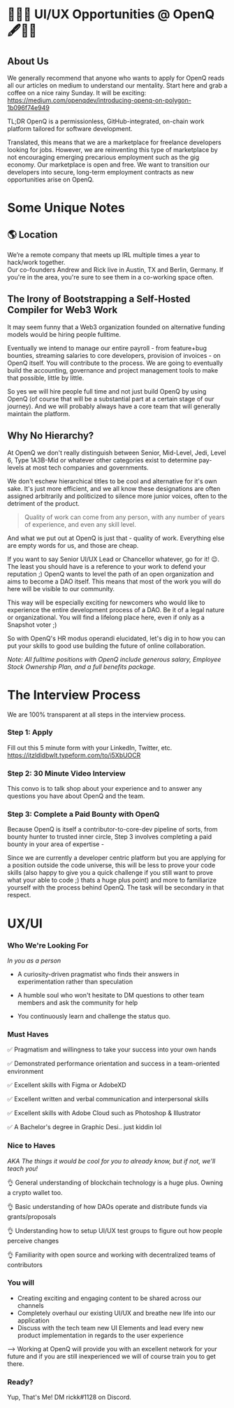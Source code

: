 
# 👷‍♂️🔨 UI/UX Opportunities @ OpenQ 🖋👷‍♀️

## About Us

We generally recommend that anyone who wants to apply for OpenQ reads all our articles on medium to understand our mentality. 
Start here and grab a coffee on a nice rainy Sunday. It will be exciting:
https://medium.com/openqdev/introducing-openq-on-polygon-1b096f74e949

TL;DR 
OpenQ is a permissionless, GitHub-integrated, on-chain work platform tailored for software development.

Translated, this means that we are a marketplace for freelance developers looking for jobs. However, we are reinventing this type of marketplace by not encouraging emerging precarious employment such as the gig economy. Our marketplace is open and free. We want to transition our developers into secure, long-term employment contracts as new opportunities arise on OpenQ.

# Some Unique Notes

## 🌎 Location

We’re a remote company that meets up IRL multiple times a year to hack/work together.  
Our co-founders Andrew and Rick live in Austin, TX and Berlin, Germany. If you're in the area, you're sure to see them in a co-working space often.

## The Irony of Bootstrapping a Self-Hosted Compiler for Web3 Work

It may seem funny that a Web3 organization founded on alternative funding models would be hiring people fulltime.

Eventually we intend to manage our entire payroll - from feature+bug bounties, streaming salaries to core developers, provision of invoices - on OpenQ itself. You will contribute to the process. We are going to eventually build the accounting, governance and project management tools to make that possible, little by little.

So yes we will hire people full time and not just build OpenQ by using OpenQ (of course that will be a substantial part at a certain stage of our journey).
And we will probably always have a core team that will generally maintain the platform.

## Why No Hierarchy?

At OpenQ we don't really distinguish between Senior, Mid-Level, Jedi, Level 6, Type 1A3B-Mid or whatever other categories exist to determine pay-levels at most tech companies and governments.

We don't eschew hierarchical titles to be cool and alternative for it's own sake. It's just more efficient, and we all know these designations are often assigned arbitrarily and politicized to silence more junior voices, often to the detriment of the product.

<blockquote>Quality of work can come from any person, with any number of years of experience, and even any skill level.</blockquote>

And what we put out at OpenQ is just that - quality of work. Everything else are empty words for us, and those are cheap.

If you want to say Senior UI/UX Lead or Chancellor whatever, go for it!  😉. The least you should have is a reference to your work to defend your reputation ;)
OpenQ wants to level the path of an open organization and aims to become a DAO itself. This means that most of the work you will do here will be visible to our community.

This way will be especially exciting for newcomers who would like to experience the entire development process of a DAO. Be it of a legal nature or organizational. You will find a lifelong place here, even if only as a Snapshot voter ;)

So with OpenQ's HR modus operandi elucidated, let's dig in to how you can put your skills to good use building the future of online collaboration.

*Note: All fulltime positions with OpenQ include generous salary, Employee Stock Ownership Plan, and a full benefits package.*

# The Interview Process

We are 100% transparent at all steps in the interview process.

### Step 1: Apply

Fill out this 5 minute form with your LinkedIn, Twitter, etc.
https://itzldldbwlt.typeform.com/to/i5XbUOCR

### Step 2: 30 Minute Video Interview

This convo is to talk shop about your experience and to answer any questions you have about OpenQ and the team.

### Step 3: Complete a Paid Bounty with OpenQ

Because OpenQ is itself a contributor-to-core-dev pipeline of sorts, from bounty hunter to trusted inner circle, Step 3 involves completing a paid bounty in your area of expertise -

Since we are currently a developer centric platform but you are applying for a position outside the code universe, this will be less to prove your code skills (also happy to give you a quick challenge if you still want to prove what your able to code ;) thats a huge plus point) and more to familiarize yourself with the process behind OpenQ. The task will be secondary in that respect.

# UX/UI

### Who We're Looking For

*In you as a person*

- A curiosity-driven pragmatist who finds their answers in experimentation rather than speculation

- A humble soul who won't hesitate to DM questions to other team members and ask the community for help

- You continuously learn and challenge the status quo.

### Must Haves


✅ Pragmatism and willingness to take your success into your own hands

✅ Demonstrated performance orientation and success in a team-oriented environment

✅ Excellent skills with Figma or AdobeXD

✅ Excellent written and verbal communication and interpersonal skills

✅ Excellent skills with Adobe Cloud such as Photoshop & Illustrator

✅ A Bachelor's degree in Graphic Desi.. just kiddin lol


### Nice to Haves
*AKA The things it would be cool for you to already know, but if not, we'll teach you!*

👌 General understanding of blockchain technology is a huge plus. Owning a crypto wallet too.

👌 Basic understanding of how DAOs operate and distribute funds via grants/proposals

👌 Understanding how to setup UI/UX test groups to figure out how people perceive changes

👌 Familiarity with open source and working with decentralized teams of contributors

### You will

- Creating exciting and engaging content to be shared across our channels
- Completely overhaul our existing UI/UX and breathe new life into our application
- Discuss with the tech team new UI Elements and lead every new product implementation in regards to the user experience

--> Working at OpenQ will provide you with an excellent network for your future and if you are still inexperienced we will of course train you to get there.

### Ready?

Yup, That's Me! DM rickk#1128 on Discord.
